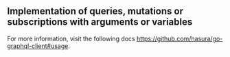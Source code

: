 ## Implementation of queries, mutations or subscriptions with arguments or variables

For more information, visit the following docs https://github.com/hasura/go-graphql-client#usage.
